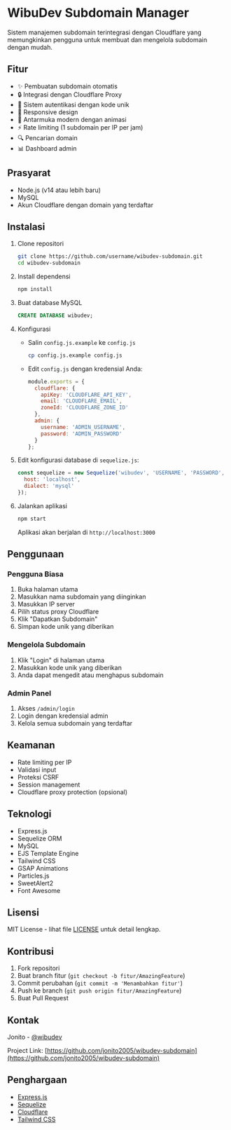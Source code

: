 # WibuDev Subdomain Manager

Sistem manajemen subdomain terintegrasi dengan Cloudflare yang memungkinkan pengguna untuk membuat dan mengelola subdomain dengan mudah.

## Fitur

- ✨ Pembuatan subdomain otomatis
- 🔒 Integrasi dengan Cloudflare Proxy
- 👥 Sistem autentikasi dengan kode unik
- 📱 Responsive design
- 🎨 Antarmuka modern dengan animasi
- ⚡ Rate limiting (1 subdomain per IP per jam)
- 🔍 Pencarian domain
- 📊 Dashboard admin

## Prasyarat

- Node.js (v14 atau lebih baru)
- MySQL
- Akun Cloudflare dengan domain yang terdaftar

## Instalasi

1. Clone repositori
   ```bash
   git clone https://github.com/username/wibudev-subdomain.git
   cd wibudev-subdomain
   ```

2. Install dependensi
   ```bash
   npm install
   ```

3. Buat database MySQL
   ```sql
   CREATE DATABASE wibudev;
   ```

4. Konfigurasi
   - Salin `config.js.example` ke `config.js`
     ```bash
     cp config.js.example config.js
     ```

   - Edit `config.js` dengan kredensial Anda:
     ```javascript
     module.exports = {
       cloudflare: {
         apiKey: 'CLOUDFLARE_API_KEY',
         email: 'CLOUDFLARE_EMAIL',
         zoneId: 'CLOUDFLARE_ZONE_ID'
       },
       admin: {
         username: 'ADMIN_USERNAME',
         password: 'ADMIN_PASSWORD'
       }
     };
     ```

5. Edit konfigurasi database di `sequelize.js`:
   ```javascript
   const sequelize = new Sequelize('wibudev', 'USERNAME', 'PASSWORD', {
     host: 'localhost',
     dialect: 'mysql'
   });
   ```

6. Jalankan aplikasi
   ```bash
   npm start
   ```

   Aplikasi akan berjalan di `http://localhost:3000`

## Penggunaan

### Pengguna Biasa

1. Buka halaman utama
2. Masukkan nama subdomain yang diinginkan
3. Masukkan IP server
4. Pilih status proxy Cloudflare
5. Klik "Dapatkan Subdomain"
6. Simpan kode unik yang diberikan

### Mengelola Subdomain

1. Klik "Login" di halaman utama
2. Masukkan kode unik yang diberikan
3. Anda dapat mengedit atau menghapus subdomain

### Admin Panel

1. Akses `/admin/login`
2. Login dengan kredensial admin
3. Kelola semua subdomain yang terdaftar

## Keamanan

- Rate limiting per IP
- Validasi input
- Proteksi CSRF
- Session management
- Cloudflare proxy protection (opsional)

## Teknologi

- Express.js
- Sequelize ORM
- MySQL
- EJS Template Engine
- Tailwind CSS
- GSAP Animations
- Particles.js
- SweetAlert2
- Font Awesome

## Lisensi

MIT License - lihat file [LICENSE](LICENSE) untuk detail lengkap.

## Kontribusi

1. Fork repositori
2. Buat branch fitur (`git checkout -b fitur/AmazingFeature`)
3. Commit perubahan (`git commit -m 'Menambahkan fitur'`)
4. Push ke branch (`git push origin fitur/AmazingFeature`)
5. Buat Pull Request

## Kontak

Jonito - [@wibudev](https://facebook.com/jonitodesade)

Project Link: [https://github.com/jonito2005/wibudev-subdomain](https://github.com/jonito2005/wibudev-subdomain)

## Penghargaan

- [Express.js](https://expressjs.com)
- [Sequelize](https://sequelize.org)
- [Cloudflare](https://cloudflare.com)
- [Tailwind CSS](https://tailwindcss.com)